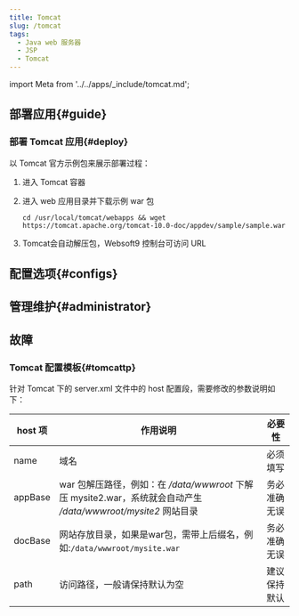 ```yaml
---
title: Tomcat
slug: /tomcat
tags:
  - Java web 服务器
  - JSP
  - Tomcat
---
```


import Meta from '../../apps/_include/tomcat.md';

<Meta name="meta" />

## 部署应用{#guide}

### 部署 Tomcat 应用{#deploy}

以 Tomcat 官方示例包来展示部署过程：

1. 进入 Tomcat 容器

2. 进入 web 应用目录并下载示例 war 包
    ```
    cd /usr/local/tomcat/webapps && wget https://tomcat.apache.org/tomcat-10.0-doc/appdev/sample/sample.war
    ```

3. Tomcat会自动解压包，Websoft9 控制台可访问 URL


## 配置选项{#configs}

## 管理维护{#administrator}

## 故障

### Tomcat 配置模板{#tomcattp}

针对 Tomcat 下的 server.xml 文件中的 host 配置段，需要修改的参数说明如下：  

|  host 项  |  作用说明  |  必要性 |
| --- | --- | --- |
|  name  |  域名   |  必须填写 |
|  appBase |  war 包解压路径，例如：在 */data/wwwroot* 下解压 mysite2.war，系统就会自动产生 */data/wwwroot/mysite2* 网站目录  | 务必准确无误 |
|  docBase |  网站存放目录，如果是war包，需带上后缀名，例如:`/data/wwwroot/mysite.war`  | 务必准确无误 |
|  path |  访问路径，一般请保持默认为空  | 建议保持默认 |
